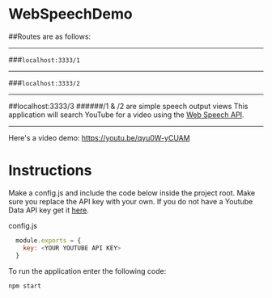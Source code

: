 # WebSpeechDemo

##Routes are as follows:
***
###`localhost:3333/1`
***
###`localhost:3333/2`
***
##localhost:3333/3
######/1 & /2 are simple speech output views
This application will search YouTube for a video using the [Web Speech API](https://developers.google.com/web/updates/2013/01/Voice-Driven-Web-Apps-Introduction-to-the-Web-Speech-API?hl=en).
***
Here's a video demo: https://youtu.be/qyu0W-yCUAM

# Instructions
Make a config.js and include the code below inside the project root. Make sure you replace the API key with your own. If you do not have a Youtube Data API key get it
[here](https://developers.google.com/youtube/registering_an_application).

config.js
```javascript
  module.exports = {
    key: <YOUR YOUTUBE API KEY>
  }
```

To run the application enter the following code:
```
npm start
```
